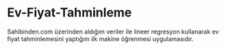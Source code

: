# Ev-Fiyat-Tahminleme
Sahibinden.com üzerinden aldığım veriler ile  lineer regresyon kullanarak ev fiyat tahminlemesini yaptığım ilk makine öğrenmesi uygulamasıdır.
